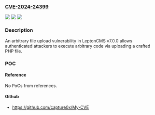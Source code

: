 ### [CVE-2024-24399](https://cve.mitre.org/cgi-bin/cvename.cgi?name=CVE-2024-24399)
![](https://img.shields.io/static/v1?label=Product&message=n%2Fa&color=blue)
![](https://img.shields.io/static/v1?label=Version&message=n%2Fa&color=blue)
![](https://img.shields.io/static/v1?label=Vulnerability&message=n%2Fa&color=brighgreen)

### Description

An arbitrary file upload vulnerability in LeptonCMS v7.0.0 allows authenticated attackers to execute arbitrary code via uploading a crafted PHP file.

### POC

#### Reference
No PoCs from references.

#### Github
- https://github.com/capture0x/My-CVE

